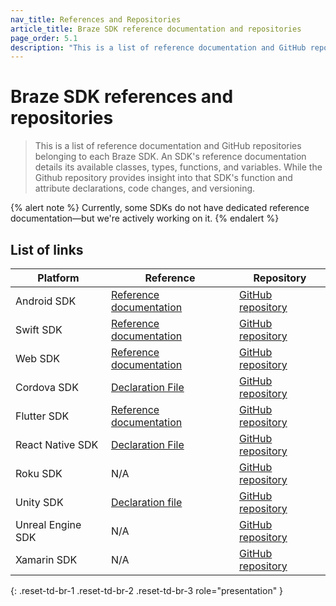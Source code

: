 ```yaml
---
nav_title: References and Repositories
article_title: Braze SDK reference documentation and repositories
page_order: 5.1
description: "This is a list of reference documentation and GitHub repositories belonging to each Braze SDK."
---
```


# Braze SDK references and repositories

> This is a list of reference documentation and GitHub repositories belonging to each Braze SDK. An SDK's reference documentation details its available classes, types, functions, and variables. While the Github repository provides insight into that SDK's function and attribute declarations, code changes, and versioning.

{% alert note %}
Currently, some SDKs do not have dedicated reference documentation&#8212;but we're actively working on it.
{% endalert %}

## List of links

| Platform          | Reference                                                                                                                                    | Repository                                                                 |
| ---------------- | --------------------------------------------------------------------------------------------------------------------------------------------------------- | ---------------------------------------------------------------------------------- |
| Android SDK       | [Reference documentation](https://braze-inc.github.io/braze-android-sdk/kdoc/index.html)                                                                           | [GitHub repository](https://github.com/braze-inc/braze-android-sdk)      |
| Swift SDK         | [Reference documentation](https://braze-inc.github.io/braze-swift-sdk/documentation/brazekit/braze)                                                                | [GitHub repository](https://github.com/braze-inc/braze-swift-sdk)            |
| Web SDK           | [Reference documentation](https://js.appboycdn.com/web-sdk/latest/doc/modules/braze.html#initialize)                                                               | [GitHub repository](https://github.com/braze-inc/braze-web-sdk)              |
| Cordova SDK       | [Declaration File](https://github.com/braze-inc/braze-cordova-sdk/blob/master/www/BrazePlugin.js)                                      | [GitHub repository](https://github.com/braze-inc/braze-cordova-sdk)      |
| Flutter SDK       | [Reference documentation](https://pub.dev/documentation/braze_plugin/latest/braze_plugin/)                                                   | [GitHub repository](https://github.com/braze-inc/braze-flutter-sdk)      |
| React Native SDK  | [Declaration File](https://github.com/braze-inc/braze-react-native-sdk/blob/master/src/index.d.ts)                   | [GitHub repository](https://github.com/braze-inc/braze-react-native-sdk) |
| Roku SDK          | N/A                                                                                                                                                         | [GitHub repository](https://github.com/braze-inc/braze-roku-sdk)            |
| Unity SDK         | [Declaration file](https://github.com/braze-inc/braze-unity-sdk/blob/master/Assets/Plugins/Appboy/BrazePlatform.cs)     | [GitHub repository](https://github.com/braze-inc/braze-unity-sdk)          |
| Unreal Engine SDK | N/A                                                                                                                                                         | [GitHub repository](https://github.com/braze-inc/braze-unreal-sdk)        |
| Xamarin SDK       | N/A                                                                                                                                                         | [GitHub repository](https://github.com/braze-inc/braze-xamarin-sdk)      |
{: .reset-td-br-1 .reset-td-br-2 .reset-td-br-3 role="presentation" }
